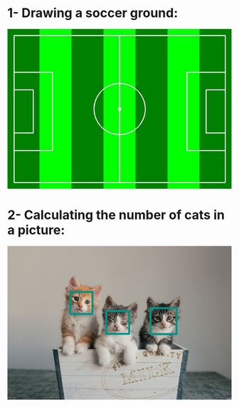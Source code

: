 # 1- Drawing a soccer ground:

![SG](soccer_groud.jpg)

# 2- Calculating the number of cats in a picture:

![cats](cat_face_detected.jpg)